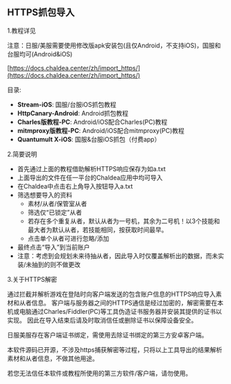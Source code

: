 ## HTTPS抓包导入

1.教程详见

注意：日服/美服需要使用修改版apk安装包(且仅Android，不支持iOS)，国服和台服均可(Android&iOS)

[https://docs.chaldea.center/zh/import_https/](https://docs.chaldea.center/zh/import_https/)

目录:
- **Stream-iOS**: 国服/台服iOS抓包教程
- **HttpCanary-Android**: Android抓包教程
- **Charles版教程-PC**: Android/iOS配合Charles(PC)教程
- **mitmproxy版教程-PC**: Android/iOS配合mitmproxy(PC)教程
- **Quantumult X-iOS**: 国服&台服iOS抓包（付费app）


2.简要说明

- 首先通过上面的教程借助解析HTTPS响应保存为如a.txt
- 上面导出的文件在任一平台的Chaldea应用中均可导入
- 在Chaldea中点击右上角导入按钮导入a.txt
- 筛选想要导入的资料
    - 素材/从者/保管室从者
    - 筛选仅“已锁定”从者
    - 若存在多个重复从者，默认从者为一号机，其余为二号机！以3个技能和最大者为默认从者，若技能相同，按获取时间最早。
    - 点击单个从者可进行忽略/添加
- 最终点击“导入”到当前账户
- 注意：考虑到会规划未来待抽从者，因此导入时仅覆盖解析出的数据，而未实装/未抽到的则不做更改

3.关于HTTPS解密

通过拦截并解析游戏在登陆时向客户端发送的包含账户信息的HTTPS响应导入素材和从者信息。 客户端与服务器之间的HTTPS通信是经过加密的，解密需要在本机或电脑通过Charles/Fiddler(PC)等工具伪造证书服务器并安装其提供的证书以实现。 因此在导入结束后请及时取消信任或删除证书以保障设备安全。

日服美服存在客户端证书绑定，需使用去除证书绑定的第三方安卓客户端。

本软件源码已开源，不涉及https捕获解密等过程，只将以上工具导出的结果解析素材和从者信息，不做其他用途。

若您无法信任本软件或教程所使用的第三方软件/客户端，请勿使用。
